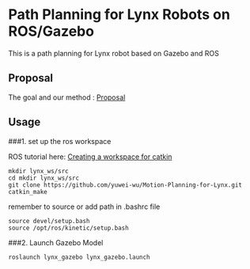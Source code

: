 # Path Planning for Lynx Robots on ROS/Gazebo
This is a path planning for Lynx robot based on Gazebo and ROS

## Proposal

The goal and our method : [Proposal](Proposal.pdf)

## Usage


###1. set up the ros workspace

ROS tutorial here: [Creating a workspace for catkin](http://wiki.ros.org/catkin/Tutorials/create_a_workspace)

```
mkdir lynx_ws/src
cd mkdir lynx_ws/src
git clone https://github.com/yuwei-wu/Motion-Planning-for-Lynx.git
catkin_make
```

remember to source or add path in .bashrc file

```
source devel/setup.bash
source /opt/ros/kinetic/setup.bash
```


###2. Launch Gazebo Model

```python
roslaunch lynx_gazebo lynx_gazebo.launch
```


